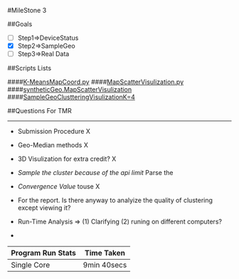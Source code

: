 #MileStone 3



##Goals
  * [ ] Step1=>DeviceStatus
  * [x] Step2=>SampleGeo
  * [ ] Step3=>Real Data
  
##Scripts Lists

####[K-MeansMapCoord.py](./K-MeansMapCoord.py)
####[MapScatterVisulization.py](./MapScatterVisulization.py)
####[syntheticGeo.MapScatterVisulization](./syntheticGeo.MapScatterVisulization.py)
####[SampleGeoClustteringVisulizationK=4](https://plot.ly/445/%7Eseedbazzal/)

##Questions For TMR

----------

* Submission Procedure
   X 

* Geo-Median methods
  X

* 3D Visulization for extra credit?
  X

* *Sample the cluster because of the api limit*
Parse the 


* *Convergence Value* touse
X
* For the report. Is there anyway to analyize the quality of clustering except viewing it?
* Run-Time Analysis => (1) Clarifying (2) runing on different computers?
* 

| Program Run Stats        | Time Taken           | 
| ------------------------ |:--------------------:| 
| Single Core              | 9min 40secs          | 


